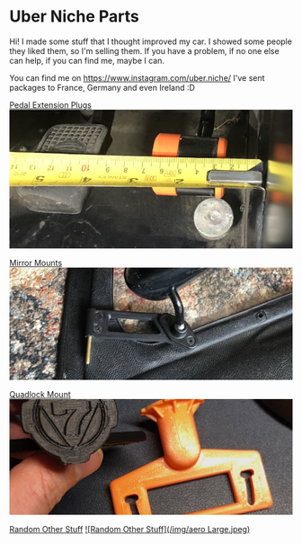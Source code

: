 # Uber Niche Parts

Hi! I made some stuff that I thought improved my car. I showed some people they liked them, so I'm selling them. 
If you have a problem, if no one else can help, if you can find me, maybe I can.

You can find me on https://www.instagram.com/uber.niche/
I've sent packages to France, Germany and even Ireland :D

[Pedal Extension Plugs](/pedals)
[![Pedal Extension Plugs](/img/measure-s3.jpeg)](/pedals)

[Mirror Mounts](/mirror-mounts)
[![Mirror Mounts](/img/shallow.jpeg)](/mirror-mounts)

[Quadlock Mount](/quadlock)
[![Quadlock Mount](/img/quaddie.jpeg)](/quadlock)

[Random Other Stuff](/other-stuff)
[![Random Other Stuff](/img/aero Large.jpeg)](/other-stuff)

